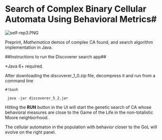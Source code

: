 # **Search of Complex Binary Cellular Automata Using Behavioral Metrics**#

![self-rep3.PNG](https://bitbucket.org/repo/dodynj/images/4082026190-self-rep3.PNG)

Preprint, *Mathematica* demos of complex CA found, and search algorithm implementation in Java.

##Instructions to run the Discoverer search app##

*Java 6+ required. 

After downloading the discoverer_1_0.zip file, decompress it and run from a command line


```
#!bash

 java -jar discoverer_5_2.jar
```

Hitting the **RUN** button in the UI will start the genetic search of CA whose behavioral measures are close to the Game of the Life in the non-totalistic Moore neighborhood.

The cellular automaton in the population with behavior closer to the GoL will evolve on the right panel.   